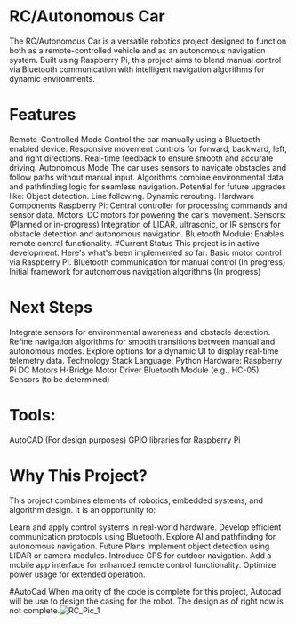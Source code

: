 # RC/Autonomous Car
The RC/Autonomous Car is a versatile robotics project designed to function both as a remote-controlled vehicle and as an autonomous navigation system. Built using Raspberry Pi, this project aims to blend manual control via Bluetooth communication with intelligent navigation algorithms for dynamic environments.

# Features
Remote-Controlled Mode
Control the car manually using a Bluetooth-enabled device.
Responsive movement controls for forward, backward, left, and right directions.
Real-time feedback to ensure smooth and accurate driving.
Autonomous Mode
The car uses sensors to navigate obstacles and follow paths without manual input.
Algorithms combine environmental data and pathfinding logic for seamless navigation.
Potential for future upgrades like:
Object detection.
Line following.
Dynamic rerouting.
Hardware Components
Raspberry Pi: Central controller for processing commands and sensor data.
Motors: DC motors for powering the car’s movement.
Sensors: (Planned or in-progress) Integration of LIDAR, ultrasonic, or IR sensors for obstacle detection and autonomous navigation.
Bluetooth Module: Enables remote control functionality.
#Current Status
This project is in active development. Here's what's been implemented so far:
Basic motor control via Raspberry Pi.
Bluetooth communication for manual control (In progress)
Initial framework for autonomous navigation algorithms (In progress)
# Next Steps
Integrate sensors for environmental awareness and obstacle detection.
Refine navigation algorithms for smooth transitions between manual and autonomous modes.
Explore options for a dynamic UI to display real-time telemetry data.
Technology Stack
Language: Python
Hardware:
Raspberry Pi
DC Motors
H-Bridge Motor Driver
Bluetooth Module (e.g., HC-05)
Sensors (to be determined)
# Tools:
AutoCAD (For design purposes)
GPIO libraries for Raspberry Pi
# Why This Project?
This project combines elements of robotics, embedded systems, and algorithm design. It is an opportunity to:

Learn and apply control systems in real-world hardware.
Develop efficient communication protocols using Bluetooth.
Explore AI and pathfinding for autonomous navigation.
Future Plans
Implement object detection using LIDAR or camera modules.
Introduce GPS for outdoor navigation.
Add a mobile app interface for enhanced remote control functionality.
Optimize power usage for extended operation.

#AutoCad
When majority of the code is complete for this project, Autocad will be use to design the casing for the robot. The design as of right now is not complete.![RC_Pic_1](https://github.com/user-attachments/assets/1d697ca1-f7f7-4460-8834-49ec9523091c)

